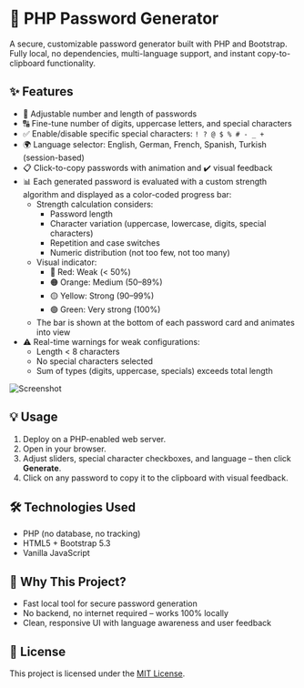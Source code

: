 # 🔐 PHP Password Generator

A secure, customizable password generator built with PHP and Bootstrap.  
Fully local, no dependencies, multi-language support, and instant copy-to-clipboard functionality.

## ✨ Features

- 🔢 Adjustable number and length of passwords
- 🔠 Fine-tune number of digits, uppercase letters, and special characters
- ✅ Enable/disable specific special characters: `! ? @ $ % # - _ +`
- 🌍 Language selector: English, German, French, Spanish, Turkish (session-based)
- 📋 Click-to-copy passwords with animation and ✔️ visual feedback
- 📊 Each generated password is evaluated with a custom strength algorithm and displayed as a color-coded progress bar:
  - Strength calculation considers:
    - Password length
    - Character variation (uppercase, lowercase, digits, special characters)
    - Repetition and case switches
    - Numeric distribution (not too few, not too many)
  - Visual indicator:
    - 🔴 Red: Weak (< 50%)
    - 🟠 Orange: Medium (50–89%)
    - 🟡 Yellow: Strong (90–99%)
    - 🟢 Green: Very strong (100%)
  - The bar is shown at the bottom of each password card and animates into view
- ⚠ Real-time warnings for weak configurations:
  - Length < 8 characters
  - No special characters selected
  - Sum of types (digits, uppercase, specials) exceeds total length

![Screenshot](https://raw.githubusercontent.com/DerHary/PasswordGenerator/refs/heads/main/img/screenshot.jpg)

## 💡 Usage

1. Deploy on a PHP-enabled web server.
2. Open in your browser.
3. Adjust sliders, special character checkboxes, and language – then click **Generate**.
4. Click on any password to copy it to the clipboard with visual feedback.

## 🛠 Technologies Used

- PHP (no database, no tracking)
- HTML5 + Bootstrap 5.3
- Vanilla JavaScript

## 🧩 Why This Project?

- Fast local tool for secure password generation
- No backend, no internet required – works 100% locally
- Clean, responsive UI with language awareness and user feedback

## 📄 License

This project is licensed under the [MIT License](LICENSE).
